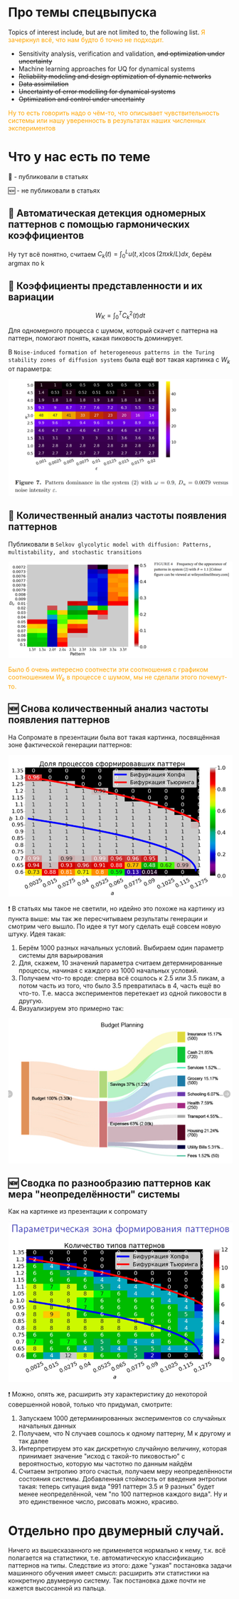 # Про темы спецвыпуска
Topics of interest include, but are not limited to, the following list. <font color="orange">Я зачеркнул всё, что нам будто б точно не подходит.</font>


* Sensitivity analysis, verification and validation, <s>and optimization under uncertainty</s>
* Machine learning approaches for UQ for dynamical systems
* <s>Reliability modeling and design optimization of dynamic networks</s>
* <s>Data assimilation</s>
* <s>Uncertainty of error modelling for dynamical systems</s>
* <s>Optimization and control under uncertainty</s>

<font color="orange">Ну то есть говорить надо о чём-то, что описывает чувствительность системы или нашу уверенность в результатах наших численных экспериментов</font>

# Что у нас есть по теме
📜 - публиковали в статьях

🆕 - не публиковали в статьях

## 📜 Автоматическая детекция одномерных паттернов с помощью гармонических коэффициентов

Ну тут всё понятно, считаем $C_k(t)=\int_0^L u(t, x) \cos (2 \pi x k / L) d x$, берём argmax по k

## 📜 Коэффициенты представленности и их вариации

$$W_K = \int_0^T C_k^2(t) dt$$

Для одномерного процесса с шумом, который скачет с паттерна на паттерн, помогают понять, какая пиковость доминирует.

В `Noise-induced formation of heterogeneous patterns in the Turing stability zones of diffusion systems` была ещё вот такая картинка c $W_k$ от параметра:

![](pics/1.png)

## 📜 Количественный анализ частоты появления паттернов

Публиковали в `Selkov glycolytic model with diffusion: Patterns, multistability, and stochastic transitions`

![](pics/2.png)

<font color="orange">Было б очень интересно соотнести эти соотношения с графиком соотношением $W_k$ в процессе с шумом, мы не сделали этого почемут-то.</font>

## 🆕 Снова количественный анализ частоты появления паттернов

На Сопромате в презентации была вот такая картинка, посвящённая зоне фактической генерации паттернов:

![](pics/3.png)

❗ В статьях мы такое не светили, но идейно это похоже на картинку из пункта выше: мы так же пересчитываем результаты генерации и смотрим чего вышло. 
По идее я тут могу сделать ещё совсем новую штуку. Идея такая:
1. Берём 1000 разных начальных условий. Выбираем один параметр системы для варьирования
2. Для, скажем, 10 значений параметра считаем детермнированные процессы, начиная с каждого из 1000 начальных условий.
3. Получаем что-то вроде: сперва всё сошлось к 2.5 или 3.5 пикам, а потом часть из того, что было 3.5 превратилась в 4, часть ещё во что-то. Т.е. масса экспериментов перетекает из одной пиковости в другую.
4. Визуализируем это примерно так:

![](pics/4.png)

## 🆕 Сводка по разнообразию паттернов как мера "неопределённости" системы

Как на картинке из презентации к сопромату

![](pics/5.png)

❗ Можно, опять же, расширить эту характеристику до некоторой совершенной новой, только что придумал, смотрите:

1. Запускаем 1000 детерминированных экспериментов со случайных начальных данных
2. Получаем, что N случаев сошлось к одному паттерну, M к другому и так далее
3. Интерпретируем это как дискретную случайную величину, которая принимает значение "исход с такой-то пиковостью" с вероятностью, которую мы частотно по данным найдём
4. Считаем энтропию этого счастья, получаем меру неопределённости состояния системы. Добавленная стоймость от введения энтропии такая: теперь ситуация вида "991 паттерн 3.5 и 9 разных" будет менее неопределённой, чем "по 100 паттернов каждого вида". Ну и это единственное число, рисовать можно, красиво.

# Отдельно про двумерный случай. 
Ничего из вышесказанного не применяется нормально к нему, т.к. всё полагается на статистики, т.е. автоматическую классификацию паттернов на типы. Следствие из этого: даже "узкая" постановка задачи машинного обучения имеет смысл: расширить эти статистики на конкретную двумерную систему. Так постановка даже почти не кажется высосанной из пальца.